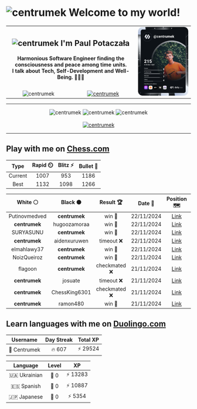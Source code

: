 <h1>
  <img
    src="https://emojis.slackmojis.com/emojis/images/1531849430/4246/blob-sunglasses.gif"
    width="30"
    alt="centrumek"
  />
  Welcome to my world!
</h1>

<table>
  <tbody>
    <tr>
      <td align="center" width="70%" colspan="2">
        <h2>
          <img
            src="https://raw.githubusercontent.com/MartinHeinz/MartinHeinz/master/wave.gif"
            width="30px"
            alt="centrumek"
          />
          I'm Paul Potaczała
        </h2>
        <h4>
          Harmonious Software Engineer finding the consciousness and peace among time units.
          <br/>
          I talk about Tech, Self-Development and Well-Being. 🌿🧘🚀
        </h4>
      </td>
      <td width="30%" rowspan="2">
        <a href="https://app.daily.dev/centrumek">
          <img
            src="./devcard.svg"
            alt="centrumek"
          />
        </a>
      </td>
    </tr>
    <tr align="center">
      <td>
        <img
          src="https://komarev.com/ghpvc/?username=centrumek&label=visitors&color=0e75b6&style=flat"
          alt="centrumek"
        >
      </td>
      <td>
        <a href="https://stackoverflow.com/users/14496012/centrumek">
          <img
            src="https://stackoverflow.com/users/flair/14496012.png?theme=dark"
            alt="centrumek"
          >
        </a>
      </td>
    </tr>
  </tbody>
</table>

---
<div align="center">
  <img 
    src="https://github-readme-stats.vercel.app/api?username=centrumek&show_icons=true&count_private=true&theme=dark&hide_border=true&hide=issues,contribs&bg_color=00000000"
    alt="centrumek"
  />
  <img
    src="https://github-readme-stats.vercel.app/api/top-langs/?username=centrumek&layout=compact&hide_border=true&theme=dark&bg_color=00000000&langs_count=6&exclude_repo=air-statistic-app"
    alt="centrumek"
  />
  <img 
    src="https://github-readme-streak-stats.herokuapp.com?user=centrumek&theme=dark&hide_border=true&background=FFFFFF00"
    alt="centrumek"
  />
  <br/>
  <br/>
  <a href="https://www.buymeacoffee.com/centrumek">
    <img
      src="https://cdn.buymeacoffee.com/buttons/v2/default-orange.png"
      height="50"
      width="210"
      alt="centrumek"
    />
  </a>
</div>

---

## Play with me on [Chess.com](https://www.chess.com/member/centrumek)

<div align="center">
<!--START_SECTION:chessStats-->
<!-- Automatically generated with https://github.com/Balastrong/chess-stats-action -->

| Type | Rapid ⏲️ | Blitz ⚡ | Bullet 🔫 |
|:---:|:---:|:---:|:---:|
| Current | 1007 | 953 | 1186 |
| Best | 1132 | 1098 | 1266 |

| White ⚪ | Black ⚫ | Result 🏆 | Date 📅 | Position 🗺️ | Type 🕕 |
|:---:|:---:|:---:|:---:|:---:|:---:|
| Putinovmedved | **centrumek** | win 🥇 | 22/11/2024 | <a href="http://www.ee.unb.ca/cgi-bin/tervo/fen.pl?select=8/pp4kp/2b5/2P5/8/8/P4K1P/4r1q1 w - -">Link</a> | Bullet |
| **centrumek** | hugoozamoraa | win 🥇 | 22/11/2024 | <a href="http://www.ee.unb.ca/cgi-bin/tervo/fen.pl?select=1k5B/2p4p/p1p5/8/4P3/1P3P2/P6R/3K4 b - -">Link</a> | Bullet |
| SURYASUNU | **centrumek** | win 🥇 | 22/11/2024 | <a href="http://www.ee.unb.ca/cgi-bin/tervo/fen.pl?select=3k4/pp4r1/2p3P1/8/5PB1/6K1/PP6/8 w - -">Link</a> | Bullet |
| **centrumek** | aidenxuruwen | timeout ❌ | 22/11/2024 | <a href="http://www.ee.unb.ca/cgi-bin/tervo/fen.pl?select=r7/6Pk/pp6/2b5/3n4/8/b6K/1q6 w - -">Link</a> | Bullet |
| elmahlawy37 | **centrumek** | win 🥇 | 22/11/2024 | <a href="http://www.ee.unb.ca/cgi-bin/tervo/fen.pl?select=2kq1r2/8/2n2N1B/4p2P/P2pQ3/1P1P2P1/3b1P2/5RK1 w - -">Link</a> | Bullet |
| NoizQueiroz | **centrumek** | win 🥇 | 22/11/2024 | <a href="http://www.ee.unb.ca/cgi-bin/tervo/fen.pl?select=8/4k3/4p3/4P2p/8/3BPK1P/4q3/8 w - -">Link</a> | Bullet |
| flagoon | **centrumek** | checkmated ❌ | 21/11/2024 | <a href="http://www.ee.unb.ca/cgi-bin/tervo/fen.pl?select=3k1R2/8/2pK4/1p6/1Pr5/6P1/P7/8 b - - 3 46">Link</a> | Daily |
| **centrumek** | josuate | timeout ❌ | 21/11/2024 | <a href="http://www.ee.unb.ca/cgi-bin/tervo/fen.pl?select=2QR4/p7/5k1p/8/P1B4P/1P1K2n1/8/8 w - -">Link</a> | Bullet |
| **centrumek** | ChessKing6301 | checkmated ❌ | 21/11/2024 | <a href="http://www.ee.unb.ca/cgi-bin/tervo/fen.pl?select=6k1/pppn2p1/7p/2b1p3/4P3/1P5P/PBP3P1/3R1BqK w - -">Link</a> | Bullet |
| **centrumek** | ramon480 | win 🥇 | 21/11/2024 | <a href="http://www.ee.unb.ca/cgi-bin/tervo/fen.pl?select=r3k2r/3b1p2/3Kp1pp/q7/2p5/2N2P2/6PP/1R6 b kq -">Link</a> | Bullet |

<!--END_SECTION:chessStats-->
</div>

## Learn languages with me on [Duolingo.com](https://www.duolingo.com/profile/Centrumek)

<div align="center">
<!--START_SECTION:duolingoStats-->
<!-- Automatically generated with https://github.com/centrumek/duolingo-readme-stats-->

| Username | Day Streak | Total XP |
|:---:|:---:|:---:|
| 👤 Centrumek | 🔥 607 | ⚡ 29524 |

| Language | Level | XP |
|:---:|:---:|:---:|
| 🇺🇦 Ukrainian | 👑 0 | ⚡ 13283 |
| 🇪🇸 Spanish | 👑 0 | ⚡ 10887 |
| 🇯🇵 Japanese | 👑 0 | ⚡ 5354 |

<!--END_SECTION:duolingoStats-->
</div>
<!--
**centrumek/centrumek** is a ✨ _special_ ✨ repository because its `README.md` (this file) appears on your GitHub profile.

Here are some ideas to get you started:

- 🔭 I’m currently working on ...
- 🌱 I’m currently learning ...
- 👯 I’m looking to collaborate on ...
- 🤔 I’m looking for help with ...
- 💬 Ask me about ...
- 📫 How to reach me: ...
- 😄 Pronouns: ...
- ⚡ Fun fact: ...
-->
